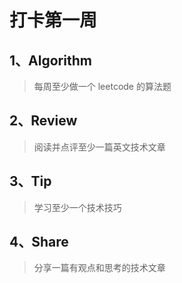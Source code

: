 # 打卡第一周

## 1、Algorithm

> 每周至少做一个 leetcode 的算法题

## 2、Review

> 阅读并点评至少一篇英文技术文章

## 3、Tip

> 学习至少一个技术技巧

## 4、Share

> 分享一篇有观点和思考的技术文章